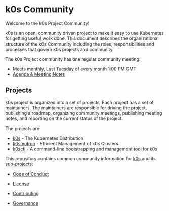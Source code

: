 # k0s Community

Welcome to the k0s Project Community!

k0s is an open, community driven project to make it easy to use Kubernetes for getting useful work done.  This document describes the organizational structure of the k0s Community including the roles, responsibilities and processes that govern k0s projects and community.

The k0s Project community has one regular community meeting:

  * Meets monthly, Last Tuesday of every month 1:00 PM  GMT
  * [Agenda & Meeting Notes](https://docs.google.com/document/d/1K7kc4nARFsM60RpzWF7xREF9FHySDuWSu9_6dstkLlg/edit?tab=t.0#heading=h.s485wlw1do6e)

## Projects

k0s project is organized into a set of projects. Each project has a set of maintainers. The maintainers are responsible for driving the project, publishing a roadmap, organizing community meetings, publishing meeting notes, and reporting on the current status of the project.

The projects are:

* [k0s](https://github.com/k0sproject/k0s) - The Kubernetes Distribution
* [k0smotron](https://github.com/k0sproject/k0smotron) - Efficient Management of k0s Clusters
* [k0sctl](https://github.com/k0sproject/k0sctl) - A command-line bootstrapping and management tool for k0s
  

This repository contains common community information for [k0s][k0s] and its [sub-projects][repos]:

* [Code of Conduct](./CODE_OF_CONDUCT.md)

* [License](./LICENSE)

* [Contributing](./CONTRIBUTING.md)
  
* [Governance](./GOVERNANCE.md)


[k0s]: https://github.com/k0sproject/k0s
[repos]: https://github.com/orgs/k0sproject/repositories



